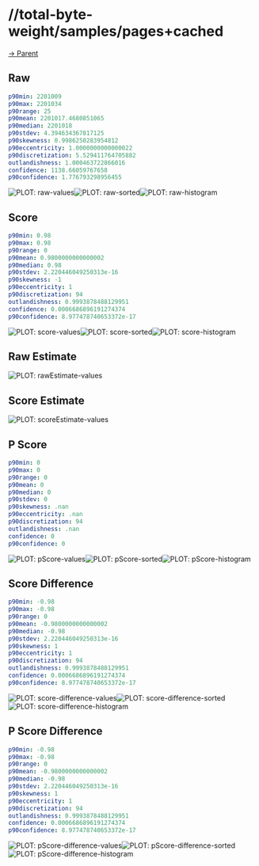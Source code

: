 
# //total-byte-weight/samples/pages+cached

[→ Parent](../..)


## Raw


```yaml
p90min: 2201009
p90max: 2201034
p90range: 25
p90mean: 2201017.4680851065
p90median: 2201018
p90stdev: 4.394634367817125
p90skewness: 0.9986250283954812
p90eccentricity: 1.0000000000000022
p90discretization: 5.529411764705882
outlandishness: 1.000463722866016
confidence: 1138.66059767658
p90confidence: 1.776793298956455

```

![PLOT: raw-values](./raw/values.svg)![PLOT: raw-sorted](./raw/sorted.svg)![PLOT: raw-histogram](./raw/histogram.svg)
## Score


```yaml
p90min: 0.98
p90max: 0.98
p90range: 0
p90mean: 0.9800000000000002
p90median: 0.98
p90stdev: 2.220446049250313e-16
p90skewness: -1
p90eccentricity: 1
p90discretization: 94
outlandishness: 0.9993878488129951
confidence: 0.0006686896191274374
p90confidence: 8.977478740653372e-17

```

![PLOT: score-values](./score/values.svg)![PLOT: score-sorted](./score/sorted.svg)![PLOT: score-histogram](./score/histogram.svg)
## Raw Estimate

![PLOT: rawEstimate-values](./rawEstimate/values.svg)
## Score Estimate

![PLOT: scoreEstimate-values](./scoreEstimate/values.svg)
## P Score


```yaml
p90min: 0
p90max: 0
p90range: 0
p90mean: 0
p90median: 0
p90stdev: 0
p90skewness: .nan
p90eccentricity: .nan
p90discretization: 94
outlandishness: .nan
confidence: 0
p90confidence: 0

```

![PLOT: pScore-values](./pScore/values.svg)![PLOT: pScore-sorted](./pScore/sorted.svg)![PLOT: pScore-histogram](./pScore/histogram.svg)
## Score Difference


```yaml
p90min: -0.98
p90max: -0.98
p90range: 0
p90mean: -0.9800000000000002
p90median: -0.98
p90stdev: 2.220446049250313e-16
p90skewness: 1
p90eccentricity: 1
p90discretization: 94
outlandishness: 0.9993878488129951
confidence: 0.0006686896191274374
p90confidence: 8.977478740653372e-17

```

![PLOT: score-difference-values](./score-difference/values.svg)![PLOT: score-difference-sorted](./score-difference/sorted.svg)![PLOT: score-difference-histogram](./score-difference/histogram.svg)
## P Score Difference


```yaml
p90min: -0.98
p90max: -0.98
p90range: 0
p90mean: -0.9800000000000002
p90median: -0.98
p90stdev: 2.220446049250313e-16
p90skewness: 1
p90eccentricity: 1
p90discretization: 94
outlandishness: 0.9993878488129951
confidence: 0.0006686896191274374
p90confidence: 8.977478740653372e-17

```

![PLOT: pScore-difference-values](./pScore-difference/values.svg)![PLOT: pScore-difference-sorted](./pScore-difference/sorted.svg)![PLOT: pScore-difference-histogram](./pScore-difference/histogram.svg)